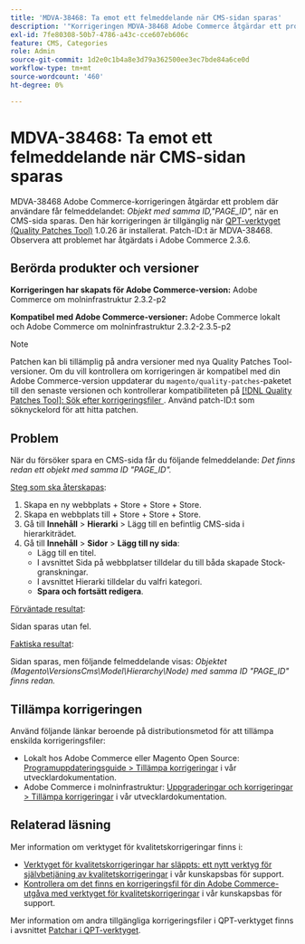 ```yaml
---
title: 'MDVA-38468: Ta emot ett felmeddelande när CMS-sidan sparas'
description: '"Korrigeringen MDVA-38468 Adobe Commerce åtgärdar ett problem där felmeddelandet visas: *Objekt med samma ID "PAGE_ID" finns redan* när en CMS-sida sparas. Den här korrigeringen är tillgänglig när [QPT-verktyget (Quality Patches Tool)](https://devdocs.magento.com/guides/v2.4/comp-mgr/patching.html#mqp) 1.0.26 är installerat. Patch-ID:t är MDVA-38468. Observera att problemet har åtgärdats i Adobe Commerce 2.3.6."'
exl-id: 7fe80308-50b7-4786-a43c-cce607eb606c
feature: CMS, Categories
role: Admin
source-git-commit: 1d2e0c1b4a8e3d79a362500ee3ec7bde84a6ce0d
workflow-type: tm+mt
source-wordcount: '460'
ht-degree: 0%

---
```


# MDVA-38468: Ta emot ett felmeddelande när CMS-sidan sparas

MDVA-38468 Adobe Commerce-korrigeringen åtgärdar ett problem där användare får felmeddelandet: *Objekt med samma ID,&quot;PAGE_ID&quot;,* när en CMS-sida sparas. Den här korrigeringen är tillgänglig när [QPT-verktyget (Quality Patches Tool)](https://devdocs.magento.com/guides/v2.4/comp-mgr/patching.html#mqp) 1.0.26 är installerat. Patch-ID:t är MDVA-38468. Observera att problemet har åtgärdats i Adobe Commerce 2.3.6.

## Berörda produkter och versioner

**Korrigeringen har skapats för Adobe Commerce-version:**
Adobe Commerce om molninfrastruktur 2.3.2-p2

**Kompatibel med Adobe Commerce-versioner:**
Adobe Commerce lokalt och Adobe Commerce om molninfrastruktur 2.3.2-2.3.5-p2

>[!NOTE]
>
>Patchen kan bli tillämplig på andra versioner med nya Quality Patches Tool-versioner. Om du vill kontrollera om korrigeringen är kompatibel med din Adobe Commerce-version uppdaterar du `magento/quality-patches`-paketet till den senaste versionen och kontrollerar kompatibiliteten på [[!DNL Quality Patches Tool]: Sök efter korrigeringsfiler ](https://devdocs.magento.com/quality-patches/tool.html#patch-grid). Använd patch-ID:t som söknyckelord för att hitta patchen.

## Problem

När du försöker spara en CMS-sida får du följande felmeddelande: *Det finns redan ett objekt med samma ID &quot;PAGE_ID&quot;.*

<u>Steg som ska återskapas</u>:

1. Skapa en ny webbplats + Store + Store + Store.
1. Skapa en webbplats till + Store + Store + Store.
1. Gå till **Innehåll** > **Hierarki** > Lägg till en befintlig CMS-sida i hierarkiträdet.
1. Gå till **Innehåll** > **Sidor** > **Lägg till ny sida**:
   * Lägg till en titel.
   * I avsnittet Sida på webbplatser tilldelar du till båda skapade Stock-granskningar.
   * I avsnittet Hierarki tilldelar du valfri kategori.
   * **Spara och fortsätt redigera**.

<u>Förväntade resultat</u>:

Sidan sparas utan fel.

<u>Faktiska resultat</u>:

Sidan sparas, men följande felmeddelande visas: *Objektet (Magento\VersionsCms\Model\Hierarchy\Node) med samma ID &quot;PAGE_ID&quot; finns redan.*

## Tillämpa korrigeringen

Använd följande länkar beroende på distributionsmetod för att tillämpa enskilda korrigeringsfiler:

* Lokalt hos Adobe Commerce eller Magento Open Source: [Programuppdateringsguide > Tillämpa korrigeringar](https://devdocs.magento.com/guides/v2.4/comp-mgr/patching/mqp.html) i vår utvecklardokumentation.
* Adobe Commerce i molninfrastruktur: [Uppgraderingar och korrigeringar > Tillämpa korrigeringar](https://devdocs.magento.com/cloud/project/project-patch.html) i vår utvecklardokumentation.

## Relaterad läsning

Mer information om verktyget för kvalitetskorrigeringar finns i:

* [Verktyget för kvalitetskorrigeringar har släppts: ett nytt verktyg för självbetjäning av kvalitetskorrigeringar](/help/announcements/adobe-commerce-announcements/magento-quality-patches-released-new-tool-to-self-serve-quality-patches.md) i vår kunskapsbas för support.
* [Kontrollera om det finns en korrigeringsfil för din Adobe Commerce-utgåva med verktyget för kvalitetskorrigeringar](/help/support-tools/patches-available-in-qpt-tool/check-patch-for-magento-issue-with-magento-quality-patches.md) i vår kunskapsbas för support.

Mer information om andra tillgängliga korrigeringsfiler i QPT-verktyget finns i avsnittet [Patchar i QPT-verktyget](https://support.magento.com/hc/en-us/sections/360010506631-Patches-available-in-QPT-tool-).
